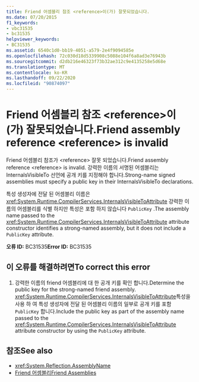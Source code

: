 ```yaml
---
title: Friend 어셈블리 참조 <reference>이(가) 잘못되었습니다.
ms.date: 07/20/2015
f1_keywords:
- vbc31535
- bc31535
helpviewer_keywords:
- BC31535
ms.assetid: 6540c1d0-bb19-4051-a579-2e4f9094585e
ms.openlocfilehash: 72c030d18d5339908c5088e104f6a8ad3e76943b
ms.sourcegitcommit: d2db216e46323f73b32ae312c9e4135258e5d68e
ms.translationtype: MT
ms.contentlocale: ko-KR
ms.lasthandoff: 09/22/2020
ms.locfileid: "90874097"
---
```

# <a name="friend-assembly-reference-reference-is-invalid"></a><span data-ttu-id="6f62d-102">Friend 어셈블리 참조 \<reference>이(가) 잘못되었습니다.</span><span class="sxs-lookup"><span data-stu-id="6f62d-102">Friend assembly reference \<reference> is invalid</span></span>

<span data-ttu-id="6f62d-103">Friend 어셈블리 참조가 \<reference> 잘못 되었습니다.</span><span class="sxs-lookup"><span data-stu-id="6f62d-103">Friend assembly reference \<reference> is invalid.</span></span> <span data-ttu-id="6f62d-104">강력한 이름의 서명된 어셈블리는 InternalsVisibleTo 선언에 공개 키를 지정해야 합니다.</span><span class="sxs-lookup"><span data-stu-id="6f62d-104">Strong-name signed assemblies must specify a public key in their InternalsVisibleTo declarations.</span></span>  
  
 <span data-ttu-id="6f62d-105">특성 생성자에 전달 된 어셈블리 이름은 <xref:System.Runtime.CompilerServices.InternalsVisibleToAttribute> 강력한 이름의 어셈블리를 식별 하지만 특성은 포함 하지 않습니다 `PublicKey` .</span><span class="sxs-lookup"><span data-stu-id="6f62d-105">The assembly name passed to the <xref:System.Runtime.CompilerServices.InternalsVisibleToAttribute> attribute constructor identifies a strong-named assembly, but it does not include a `PublicKey` attribute.</span></span>  
  
 <span data-ttu-id="6f62d-106">**오류 ID:** BC31535</span><span class="sxs-lookup"><span data-stu-id="6f62d-106">**Error ID:** BC31535</span></span>  
  
## <a name="to-correct-this-error"></a><span data-ttu-id="6f62d-107">이 오류를 해결하려면</span><span class="sxs-lookup"><span data-stu-id="6f62d-107">To correct this error</span></span>  
  
1. <span data-ttu-id="6f62d-108">강력한 이름의 friend 어셈블리에 대 한 공개 키를 확인 합니다.</span><span class="sxs-lookup"><span data-stu-id="6f62d-108">Determine the public key for the strong-named friend assembly.</span></span> <span data-ttu-id="6f62d-109"><xref:System.Runtime.CompilerServices.InternalsVisibleToAttribute>특성을 사용 하 여 특성 생성자에 전달 된 어셈블리 이름의 일부로 공개 키를 포함 `PublicKey` 합니다.</span><span class="sxs-lookup"><span data-stu-id="6f62d-109">Include the public key as part of the assembly name passed to the <xref:System.Runtime.CompilerServices.InternalsVisibleToAttribute> attribute constructor by using the `PublicKey` attribute.</span></span>  
  
## <a name="see-also"></a><span data-ttu-id="6f62d-110">참조</span><span class="sxs-lookup"><span data-stu-id="6f62d-110">See also</span></span>

- <xref:System.Reflection.AssemblyName>
- [<span data-ttu-id="6f62d-111">Friend 어셈블리</span><span class="sxs-lookup"><span data-stu-id="6f62d-111">Friend Assemblies</span></span>](../../../standard/assembly/friend.md)

